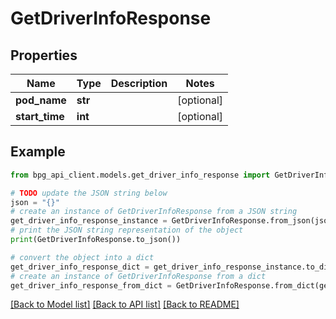 # GetDriverInfoResponse


## Properties

Name | Type | Description | Notes
------------ | ------------- | ------------- | -------------
**pod_name** | **str** |  | [optional] 
**start_time** | **int** |  | [optional] 

## Example

```python
from bpg_api_client.models.get_driver_info_response import GetDriverInfoResponse

# TODO update the JSON string below
json = "{}"
# create an instance of GetDriverInfoResponse from a JSON string
get_driver_info_response_instance = GetDriverInfoResponse.from_json(json)
# print the JSON string representation of the object
print(GetDriverInfoResponse.to_json())

# convert the object into a dict
get_driver_info_response_dict = get_driver_info_response_instance.to_dict()
# create an instance of GetDriverInfoResponse from a dict
get_driver_info_response_from_dict = GetDriverInfoResponse.from_dict(get_driver_info_response_dict)
```
[[Back to Model list]](../README.md#documentation-for-models) [[Back to API list]](../README.md#documentation-for-api-endpoints) [[Back to README]](../README.md)


